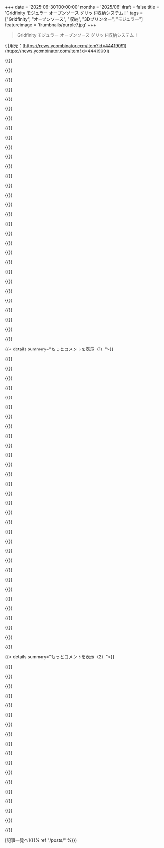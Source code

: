 +++
date = '2025-06-30T00:00:00'
months = '2025/06'
draft = false
title = 'Gridfinity モジュラー オープンソース グリッド収納システム！'
tags = ["Gridfinity", "オープンソース", "収納", "3Dプリンター", "モジュラー"]
featureimage = 'thumbnails/purple7.jpg'
+++

> Gridfinity モジュラー オープンソース グリッド収納システム！

引用元：[https://news.ycombinator.com/item?id=44419091](https://news.ycombinator.com/item?id=44419091)




{{<matomeQuote body="フィラメントを節約できるバリエーションがあるよ。トイレットペーパーの芯とかいらない段ボールを壁に使えるんだって。詳しくはこちらを見てね！<br>https://www.printables.com/model/880256-cardboard-gridfinity..." userName="jot" createdAt="2025/06/30 06:26:14" color="#785bff">}}




{{<matomeQuote body="なんでみんなトイレットペーパーの芯を再利用したいの？紙って衛生的じゃないし、バクテリアがいっぱいいる場所で使われてたのに…" userName="ffsm8" createdAt="2025/06/30 07:55:47" color="">}}




{{<matomeQuote body="もしこれが気になるなら、衛生やバクテリアに対する関心が健康的か考えてみた方がいいかもね。セラピストと話してみる価値はあるかもよ。" userName="VBprogrammer" createdAt="2025/06/30 08:10:02" color="">}}




{{<matomeQuote body="たぶんほとんどの3Dプリント素材も同じだと思う。Gridfinityを食品保存に使っちゃダメだよ！正直、素材が食品安全でもキレイに保つ方法が分からないんだ。これはコンデンサとかネジ、電気テープみたいな物を入れるためのものだよ。" userName="bjackman" createdAt="2025/06/30 08:46:48" color="#ff5c5c">}}




{{<matomeQuote body="もしトイレットペーパーの芯のバクテリアが本当に問題なら、歯ブラシの方が収納容器よりもっと大きな問題になるはずだよ。" userName="Gigachad" createdAt="2025/06/30 09:11:21" color="">}}




{{<matomeQuote body="普通、歯ブラシは性器をいじってる時には使わないけどね…" userName="Nullabillity" createdAt="2025/06/30 09:34:12" color="">}}




{{<matomeQuote body="補足だけど、PLAみたいな3Dプリント素材は食品安全だよ。でも、印刷層の間のエッジや線がたくさんあるせいで、食品安全なレベルまで洗浄するのはほぼ不可能ってこと。" userName="i5heu" createdAt="2025/06/30 10:18:39" color="#ff5c5c">}}




{{<matomeQuote body="アセトンミスト浴を使えば、そこそこ食品安全にできるよ。不規則な部分が全部溶けて滑らかな表面になるんだ。" userName="idiotsecant" createdAt="2025/06/30 13:24:50" color="#ff5733">}}




{{<matomeQuote body="「＞ なんでみんなトイレットペーパーの芯を再利用したいの？」についてだけど、ケーブルが200本くらいある人もいるからね。安くて効果的に整理できる方法なんだよ。それに、浴室で数日過ごしたトイレットペーパーの芯より、ケーブルを触ったり動かしたりする時の自分の指や足の方が汚れてるって確信してるよ。" userName="diggan" createdAt="2025/06/30 10:49:56" color="#ff5c5c">}}




{{<matomeQuote body="トイレットペーパー1ロール、数日で使い切っちゃうの？" userName="cassianoleal" createdAt="2025/06/30 11:47:25" color="">}}




{{<matomeQuote body="理論上は食品安全なPLAもあるけど、押出経路全体が食品安全じゃないとダメなんだよね…。加熱劣化したPTFEとか、前にプリントした焼けたASA／ABSの痕跡を食べるのは嫌だし…。ヒートベッドのコーティングとか、前のプリントの残りカスとかもね。食品と触れるものはプリントしないことにして、この闇には立ち入らないようにしてるよ。" userName="phoronixrly" createdAt="2025/06/30 13:51:44" color="#38d3d3">}}




{{<matomeQuote body="トイレットペーパーの芯の衛生面は個人的には気にならないけど、気にする人がいても当たり前だと思うな。あなたの言い方、ひどすぎるよ。<br>アドリアン・モンクみたいに潔癖じゃなくても、トイレが不衛生なのは誰だって分かるでしょ。" userName="gavmor" createdAt="2025/06/30 15:20:16" color="">}}




{{<matomeQuote body="多いって意味かな？少ないって意味かな？よく分からないけど、夫婦二人で1ロール3〜4日くらいかな、多分。正直、測ったことないや。" userName="diggan" createdAt="2025/06/30 14:42:21" color="">}}




{{<matomeQuote body="でも、重要なこととして、3Dプリンターならディルドの型は作れるんだぜ。" userName="lrvick" createdAt="2025/06/30 08:55:37" color="#45d325">}}




{{<matomeQuote body="シリコンに積層痕ついちゃうよ。" userName="bobsmooth" createdAt="2025/06/30 11:24:57" color="">}}




{{<matomeQuote body="まあ、ちょっと笑えたし、眼をくるくるさせる感じだったから、別にいいけどさ。正直、掃除できないことで知られてる（トイレット用品由来の）紙をなんで食品保存に使いたいのか、やっぱり分かんないな。まあ、人それぞれだけどね。こんなマイルドな意見なのに、こんなにたくさんの人に嫌われててビックリだよ。" userName="ffsm8" createdAt="2025/06/30 16:00:27" color="">}}




{{<matomeQuote body="…もしかして、それ（食品保存）に…トイレットペーパーの芯を使ってるってこと…？" userName="yapyap" createdAt="2025/06/30 11:50:48" color="">}}




{{<matomeQuote body="ビデを買ってみるのはどうかな。Amazonで50ドル以下で買えるし、トイレットペーパーが劇的に減るよ。すごく清潔になった気分になるんだ。私の二セント（ちょっとした意見）ね。" userName="mrbigbob" createdAt="2025/07/01 14:35:58" color="#ff5c5c">}}




{{<matomeQuote body="主な解決策として聞いたのは、全体を食品安全なエポキシ樹脂で覆うことだよ。そうすれば中の素材はあまり関係なくなるけど、損傷がないかチェックは必要だね。" userName="rtkwe" createdAt="2025/06/30 14:15:59" color="#ff5c5c">}}




{{<matomeQuote body="誰かが”熱でダメになったPTFE（ピーティーエフイー）とか焦げカスとかヒートベッドのコーティングが食品に付くのが嫌”って言ってるけど、それはプリンターの問題か、使い方の問題じゃない？最近のヒートベッドはPEI（ピーイーアイ）で食品安全だし。PLA（ピーエルエー）で単発で使う物なら全然大丈夫だよ。食品から病気になるリスクの方が高いって。" userName="SR2Z" createdAt="2025/06/30 17:40:42" color="#785bff">}}




{{<matomeQuote body="長期で食品を保存するのに洗えない表面は嫌だよね。でも、たぶんGridfinity（グリッドフィニティ）を食品入れにしてる人はほとんどいないと思うけど。" userName="sarchertech" createdAt="2025/06/30 16:59:19" color="">}}




{{<matomeQuote body="顔に後でくっつけるスマホみたいなこと？どうせ誰か”俺はトイレでスマホなんて絶対使わねぇよ”って言うだろうな。誰も信じないけどね。" userName="therealpygon" createdAt="2025/06/30 13:02:59" color="">}}




{{<matomeQuote body="型として使う前に軽くヤスリで削ったら、その問題はマシになるんじゃない？" userName="peterpost2" createdAt="2025/06/30 12:12:36" color="">}}




{{<matomeQuote body="食品にも使えるエポキシがあるの？初めて知ったわ（TILってやつね）。" userName="idiotsecant" createdAt="2025/07/01 03:44:15" color="">}}




{{<matomeQuote body="真鍮ノズルから鉛が出る話もあるな。リスクは大げさだと思うけど、食品用じゃない物を勧めるのは責任問題になるから、『後で後悔するより安全第一』だよね。食品安全なコーティングもあるから、それで食品がプリント品に触れないようにすれば大丈夫だよ。" userName="GuB-42" createdAt="2025/06/30 20:28:38" color="">}}




{{<matomeQuote body="まだ食品安全かは分からないけど、PHAっていう土に還りやすい素材もあるよ。詳しい情報はここのredditを見てみて。https://reddit.com/r/3dprinting_pha" userName="seltzered_" createdAt="2025/06/30 16:03:28" color="#45d325">}}




{{<matomeQuote body="Gridfinity作ったZach Freedmanってさ、文章力もすごいの。彼の動画は早口言葉とかダジャレが満載で超面白いんだ。本も出してほしいな。このYouTubeチャンネル超おすすめだよ！ https://m.youtube.com/@ZackFreedman" userName="slau" createdAt="2025/06/30 06:53:02" color="#785bff">}}




{{<matomeQuote body="作者はZach Freedmanで合ってるけど、Gridfinityの元ネタってAlexandre Chapelのこの動画じゃないの？どうなの？ https://www.youtube.com/watch?v=CHFK5sY8ToE" userName="cobbaut" createdAt="2025/06/30 13:11:50" color="">}}




{{<matomeQuote body="あ、その件ならリンクされてる記事の「Origins of Gridfinity」ってとこでちゃんと触れられてるよ。確認してみて。" userName="jerf" createdAt="2025/06/30 13:58:35" color="">}}




{{<matomeQuote body="そうそう、彼自身がはっきり言ってるよ。この動画の384秒あたりを見てごらん。 https://www.youtube.com/watch?v=ra_9zU-mnl8&t=384s" userName="theideaofcoffee" createdAt="2025/06/30 20:48:30" color="#785bff">}}




{{< details summary="もっとコメントを表示（1）">}}

{{<matomeQuote body="＞ amazing tongue twisters<br>もしかして「always amazingly augmented, aspiring to alienate all other audible aspirations?」のこと？ Zachっていつも面白いよね。" userName="pragma_x" createdAt="2025/06/30 12:01:59" color="">}}




{{<matomeQuote body="そうそう、彼の動画記事にリンクされてたね。マジで面白かった。彼、ほんと賢いライターだよね、同意。" userName="hanklazard" createdAt="2025/06/30 08:17:55" color="">}}




{{<matomeQuote body="海外ドラマのNumb3rsに出てくる俳優とZach Freedmanが似てて、本人じゃないって納得するのに時間かかったよ。" userName="VBprogrammer" createdAt="2025/06/30 12:30:08" color="">}}




{{<matomeQuote body="Gridfinity以外にもこんな収納システムがあるよ。<br>・RostaPのオープンソースなHoneycomb storage wall：https://www.printables.com/model/152592-honeycomb-storage-wa... とか https://www.reddit.com/r/honeycombwall/<br>・オープンソースじゃないけど人気のPlay ConveyorのCargo modular storage system：https://thangs.com/designer/Play%20Conveyor/3d-model/Cargo%2...<br>・MultiboardのMultiboard：https://www.multiboard.io/" userName="morjom" createdAt="2025/06/30 06:37:14" color="#38d3d3">}}




{{<matomeQuote body="これらの収納システムに興味あるなら、Hands on KatieのYouTubeチャンネル超おすすめだよ！ https://www.youtube.com/@handsonkatie<br>いろんなシステムや組み合わせ方を紹介してるんだ。彼女のDiscordコミュも盛んで、そこから生まれた収納システム（UnderwareとかNeogrid, Deskware）もあるらしいよ。" userName="hobofan" createdAt="2025/06/30 11:11:03" color="#ff5733">}}




{{<matomeQuote body="机の下の整理にunderwearとMultiboardを使ったんだけど、すごくいい感じだよ。" userName="ssimpson" createdAt="2025/06/30 12:41:46" color="">}}




{{<matomeQuote body="壁にはopengridもあるよ→ https://www.printables.com/model/1214361-opengrid-walldesk-m..." userName="poulpy123" createdAt="2025/06/30 10:08:38" color="#ff5733">}}




{{<matomeQuote body="Multiboardに触れてHSW (honeycomb storage wall)に言及しないのはなんで？HSWはオープンソースだし、たぶんもっと良いエコシステムだよ。" userName="cjonas" createdAt="2025/06/30 06:48:48" color="">}}




{{<matomeQuote body="あとMultiboardのライセンスがマジでおかしいよ。クローズドソースなだけじゃなく、プリントしたものにまで制約がある。営利目的でMultiboardのライブラリからプリントしたものを使ったら、毎月ライセンス料を払う義務があるんだって。絶対HSWでしょ！" userName="lrvick" createdAt="2025/06/30 09:00:00" color="#45d325">}}




{{<matomeQuote body="＞あとMultiboardのライセンスがマジでおかしいよ。<br>3Dプリンティング界隈のライセンスはめちゃくちゃで、 absurdなものも多いし、都合よく運用されてる。Multiboardのは中でも特にabsurdで、触るのもリスクを感じるくらい。みんなにはぜひ一度読んでほしいな（誤解を招く要約じゃなくて）→[1]: https://docs.google.com/document/u/0/d/1C0-Iyxydqk_d2I3o_5ua... 。このコメントを書くこと自体、ライセンスに反してるかもね。Multiboard社の利益に反することや、第三者に反する行動を促すことは許されないらしいから。さらにabsurdなのは、彼らがライセンス条項を悪用してると感じたら、派生作品を作る能力さえ打ち切る条項があること。でも同時に、いろんな3DモデルサイトでMultiboardの明らかな著作権・商標違反が見られるのに、削除されないどころか、Multiboard側が公式に称賛コメントしてたりするんだ。Benchyのライセンスみたいに、長年黙認してたのに突然厳格に運用し始めた例もあるのに、みんなこの問題をほとんど無視してるのが不思議だね。" userName="cge" createdAt="2025/06/30 10:55:43" color="#38d3d3">}}




{{<matomeQuote body="これ、ありがとう！ライセンス概要だけ読んで、オフィス用にMultiboardを初めて２スタック印刷したとこだよ。「Designed Works」と「commercial use」の使い方がマジで変だよね。製作者がスタートアップを狙ってて、誰かがAliExpressで射出成形コピーを作るのを防ぎたいのはなんとなく分かるけど、「商業利用」が曖昧なのはかなり怪しいね。例えば「YouTubeビデオの背景にオフィスとして写る」のは「商業利用」になるのかな？<br>そうは言っても、壁の一面は少なくともこれで完成させるつもり。ここ数年いくつか有孔ボードを使ったけど、経験上、こういうのってライセンスでダメになるより、メーカーが製造中止したりサイズや種類を変えたりする方が問題なんだ。これなら少なくともSTLを保存しておいて、必要に応じて再印刷できるからね。" userName="MezzoDelCammin" createdAt="2025/06/30 11:33:06" color="#45d325">}}




{{<matomeQuote body="＞必要に応じて再印刷できるからね<br>ライセンスが撤回されたり、変更されたり、あるいはMultiboardがある場所で少しでも営利目的の作業をするまではね。Multiboardはあなたが自分のプリンターで支払ったフィラメントで印刷したオブジェクトを法的に所有しているらしいから、それでもあなたは海賊になっちゃうよ！<br>MultiboardはHSW互換らしいから、破滅的なエコシステムにロックされないように、HSWパーツだけ印刷するのを検討した方がいいかもね。" userName="lrvick" createdAt="2025/06/30 17:48:46" color="#ff5c5c">}}




{{<matomeQuote body="あ、それ知らなかった。追記しておくよ。" userName="morjom" createdAt="2025/06/30 06:51:30" color="">}}




{{<matomeQuote body="もっと耐荷重特性を求めるならMultiboardを選ぶ人もいるかもね。数ヶ月前に色々検討した結果、代替品よりMultiboardを選んだのはその理由からなんだ。<br>ライセンスはマイナス点だと思うけど、使うエンドユーザーには全く影響しないと思うから、使うのを心配するほどじゃないと考えてるよ。<br>ソフトウェアエコシステムみたいな複雑なものに専念するわけじゃないしね。もしライセンスが問題になったとしても、結局は20ドル以下の材料で印刷した有孔ボードなんだ。また新しく作ればいいだけさ。" userName="dangus" createdAt="2025/06/30 13:17:54" color="#785bff">}}




{{<matomeQuote body="壁にはGOEWS (Greatly Over Engineered Wall System) ってのもあるよ → https://goews.xyz<br>でも個人的には、IKEAのSkadisボードもずっとファンなんだ。ベースプレートに関してすぐに使い始めやすいし、すでにたくさんのモデルが公開されてるからね。" userName="hobofan" createdAt="2025/06/30 11:28:57" color="#ff33a1">}}




{{<matomeQuote body="Honeycomb Storage Wallはマジでおすすめ！2週間前に印刷したんだけど、今のところ超ハッピーだよ。Multiboardは以前試したけど、ほんの数セグメントだけだった。印刷が難しかったし、1年持ってたけどアクセサリーを全然使う気になれなくて、制限が多すぎる感じがしたんだ。" userName="Bystroushaak" createdAt="2025/06/30 13:05:35" color="#38d3d3">}}




{{<matomeQuote body="うわ、六角形の壁めっちゃいいじゃん。地元で印刷してくれるとこ探さなきゃな〜。" userName="pjc50" createdAt="2025/06/30 08:49:16" color="">}}




{{<matomeQuote body="マジで信用して！これ印刷し始めたら家中の壁に付けたくなるし、空いてるスペース全部に新しいパネルが欲しくなるよ。3Dプリンターって安いんだから！" userName="lrvick" createdAt="2025/06/30 09:01:52" color="">}}




{{<matomeQuote body="3Dプリンターって結構デカいんだよね。しかも、理想的には置いてる場所が壁に固定されてるか、40kgくらいのおもり（例えばコンクリートブロックとか）でダンパーになってるのが良いよ。" userName="baq" createdAt="2025/06/30 09:55:58" color="">}}




{{<matomeQuote body="Prusa Core Oneみたいなエンクロージャー付きのプリンターだと、マジで騒音が減るんだ。机の下に置いても大丈夫なくらい。何年もオフィスに置いてたけど、ビデオ通話の相手に聞こえたことないよ。" userName="lrvick" createdAt="2025/06/30 10:38:50" color="">}}




{{<matomeQuote body="俺、Bambu A1持ってるけど、ノイズは全然問題ないよ。下にコンクリートブロック置かないと、振動で安物のコーヒーテーブル壊しちゃいそうだったから、仕方なく置いたんだよね。" userName="baq" createdAt="2025/06/30 10:54:58" color="#38d3d3">}}




{{<matomeQuote body="ああ、それわかるわ。俺のエンクロージャー付きPrusa MK4は、壁に固定された大きな棚の上にあるし、デカいエンクロージャー付きのPrusa XLは、ロックできるキャスターが付いた重いサーバーラックの上で、コンクリートの床に置いてるんだ。どっちも振動は気にならないね。" userName="lrvick" createdAt="2025/06/30 17:55:02" color="#ff33a1">}}




{{<matomeQuote body="コンシューマー向けのプリンターは、ダンパーが無くてもうまくいく（なんならもっとうまくいく）し、色んなサイズがあるよ（金魚鉢サイズとか）。" userName="a_wild_dandan" createdAt="2025/06/30 11:47:02" color="">}}




{{<matomeQuote body="ダンパーはプリンターじゃなくて、プリンターが載ってる家具のために必要なんだよね。<br>サイズについてだけど、Bambu A1にAMS liteを付けるとかなり場所を取るよ。でも、フィラメントを交換しなくて済むし、印刷中にフィラメント切れを心配しなくていいってのは最高に気持ちいいんだよね。" userName="baq" createdAt="2025/07/01 09:33:55" color="#38d3d3">}}




{{<matomeQuote body="投稿ありがとう、play conveyorのはすごく綺麗でデザインも良いね。YouTubeで時々見てるんだけど、まだGridfinityにするかplay conveyorにするか決めかねてるんだ。" userName="cchance" createdAt="2025/06/30 17:36:34" color="">}}




{{<matomeQuote body="物理的なアイテムを収納するためのものだって理解するのに時間かかったわ。一瞬、バッテリー系のグリッドストレージシステムみたいなのを想像してたんだよね。ホームページに写真がいくつかあれば、俺みたいな初心者にもっとずっと分かりやすくなると思うな。" userName="kalev" createdAt="2025/06/30 06:33:52" color="">}}




{{<matomeQuote body="俺がそのページを見たときは、埋め込まれたYouTube動画のサムネイルが自動的に表示されて、Gridfinityのセットアップに色んな道具が入ってるのが見えたよ。たぶん、投稿者はみんなそれが見えると思ってるんじゃないかな。" userName="delecti" createdAt="2025/06/30 13:00:31" color="">}}




{{<matomeQuote body="だよね、はは。別のコメントにあったgridwallとpowerwallの類似性にも引っかかったわ。「Perfboard」にも前にやられたことあるんだ。どっちも穴あきボードだけど、一方は簡単な回路基板に使う方で、もう一方は（もっと一般的にはpegboardって呼ばれてるけど）壁掛け式のモジュラーフックシステムで収納に使うんだ。" userName="hwillis" createdAt="2025/06/30 17:31:36" color="">}}




{{<matomeQuote body="これ、長い間抵抗してたんだ。代わりに色んなサイズのプラスチック製オーガナイザーを使ってて、結局Harbor FreightのStorehouse 10 Tray Organizer Utility Boxに落ち着いたんだけど、このオーガナイザーのサイズがAmazonでハードウェアを売るのに使われてるやつと結構合うんだよね。でも、これを落として仕切りを壊しちゃって、交換を探しに行ったら地元の店では在庫切れで、廃盤になるところだったんだ。<br>そんなわけで、DIYのソリューションが断然魅力的になったわけ。<br>- 発送を待つ必要がない<br><br>- 俺のニーズに合うSKUがあるか心配しなくていい（エンドミル用に10トレイのコンパートメントを5トレイの前後オーガナイザーに改造する必要があった）<br><br>最終的に俺を後押ししたのは、対応するSystainerシステムが開発されたことだったね：<br>https://old.reddit.com/r/gridfinity/comments/1lnkt93/wip_upd...<br>これが、俺の今の（小さい）Ordbot Quantumよりも新しいデカい3D printerの注文が届く頃には準備できてることを願ってるよ。" userName="WillAdams" createdAt="2025/06/30 12:23:16" color="#785bff">}}




{{<matomeQuote body="そうそう。<br>商用のシステムってすぐ変わったり、なくなったりするんだよね。<br>だから今は自分でストレージをなんとかしてるよ。<br>時間かかってもね。" userName="joshmarinacci" createdAt="2025/06/30 15:40:22" color="">}}

{{</details>}}




{{< details summary="もっとコメントを表示（2）">}}

{{<matomeQuote body="うちの作業場はSortimo t-boxxで統一してるよ。<br>https://www.mysortimo.us/en_US/Storage-Bins-%26-Boxes/T-BOXX<br>インサートの色は変わったけど、基本的な構造とサイズは15年以上変わってないんだ。" userName="rsync" createdAt="2025/06/30 19:43:39" color="">}}




{{<matomeQuote body="T-Boxxはいいんだけど、すごく高いんだよね。<br>€60以上するし、アクセサリーなしで。<br>仕事で使ってるわけじゃないから、自分には合わないんだ。<br>L-Boxx Miniはアラート設定してて、€8以下になったらいくつか買うようにしてるよ。<br>€8以下は珍しいけど、そのくらいになることはある。" userName="tecleandor" createdAt="2025/07/01 11:51:02" color="">}}




{{<matomeQuote body="Sortimoはちょっと大きすぎるんだ、僕のニーズには。<br>少なくともアメリカで手頃な価格で簡単に入手できるものはね。" userName="WillAdams" createdAt="2025/07/01 01:51:04" color="">}}




{{<matomeQuote body="これ、色んな「フォーマット」でカスタムのビンやベースプレートサイズを作るためのやつだよ。このスレッドで上がってる多くの問題を解決してくれる。<br>https://gridfinity.perplexinglabs.com/<br>Gridfinity以外にも、GRIPSオプションで変なサイズのグリッド作ったり、HSWハニカムウォール、multiboardなんかもサポートしてるんだ。" userName="f1ay" createdAt="2025/06/30 08:28:21" color="#785bff">}}




{{<matomeQuote body="これ、試してるんだけどさ。<br>一番の問題は、引き出しがグリッドサイズの完璧な倍数にならないことなんだ。<br>そうすると、端にスペースが余っちゃって、最大40mmも無駄になるんだよね。<br>カスタムサイズを使えばぴったり収まる解決策もあるし、ジェネレーターで作れるけど、そうすると他の人のモデルが使えなくなるんだ。<br>もっと小さいグリッドサイズを選んでたら、平均的な無駄スペースが小さくなったんじゃないかなって思うよ。" userName="Gigachad" createdAt="2025/06/30 06:33:30" color="#45d325">}}




{{<matomeQuote body="端っこにハーフビンとかハーフグリッドパターンを使うオプションもあるよ。<br>普通の42x42mmのグリッドパターンがあって、端に21x42mmのサイズの箱を置く感じ。<br>ハーフグリッドパターンをサポートしてるデザインもたくさんあるんだ。<br>これなら最大無駄スペースを20mmまで減らせるし、Gridfinityシステムとの互換性も保てるよ。" userName="MarkCole" createdAt="2025/06/30 07:15:20" color="#38d3d3">}}




{{<matomeQuote body="これは試してみなきゃだね。<br>自分でジェネレーターで作ったハーフサイズのビンを端っこに置いて、ダウンロードした標準グリッドのやつは中に置くようにすればいいわけだ。" userName="Gigachad" createdAt="2025/06/30 09:10:05" color="">}}




{{<matomeQuote body="あとは、端っこの隙間を埋めるカスタムスペーサーを印刷するのもありだよ。<br>そこに穴やスロットを付けて、さらに色んな細かいものを入れられるようにすればいいんだ。" userName="91bananas" createdAt="2025/06/30 14:43:07" color="">}}




{{<matomeQuote body="Fusion 360のプラグインがあって、これで全部カスタマイズできるんだ。<br>デフォルトのグリッドサイズ用のものは全部ダウンロードできないけど、自分で作れるようになるよ。" userName="LanceH" createdAt="2025/06/30 14:05:00" color="#ff5733">}}




{{<matomeQuote body="実は、基本グリッドを21mm（通常サイズの半分）にしたGridfinityのフォークを作り始めてるんだ。僕の仕事は小規模なものが多いからさ。うまくいくといいな。" userName="WillAdams" createdAt="2025/06/30 12:09:48" color="">}}




{{<matomeQuote body="僕がやってるのは、長いものをグリッドの横にしまうためにカスタムのビンをプリントすることだよ。グリッドを小さくしたり大きくしたりしても何も解決しないと思うな。" userName="rcarmo" createdAt="2025/06/30 06:45:35" color="">}}




{{<matomeQuote body="グリッドサイズを小さくすると無駄なスペースが減るんだよ。例えばグリッドが半分のサイズなら、最悪の無駄は20mmで済むんだ。" userName="Gigachad" createdAt="2025/06/30 07:02:48" color="">}}




{{<matomeQuote body="水を差すかもだけど、Gridfinityの労力を考えたら段ボールをリサイクルして収納作った方が手軽だったんだ。Gridfinityはすごいと思うけど、段ボールなら30分〜1時間くらいでできちゃったし、ゴミを再利用できたからね。" userName="tetha" createdAt="2025/06/30 08:58:58" color="#45d325">}}




{{<matomeQuote body="この話の流れだとFoam Core boardも引き出しオーガナイザーとか箱作りに超一般的で効果的だよ。すごく安くて、ホットグルーとかスーパーグルーでしっかりくっつくんだ。Adam Savageもこれが大好きで、彼は何でも試してるからね。" userName="bityard" createdAt="2025/06/30 12:52:25" color="#ff33a1">}}




{{<matomeQuote body="Adam Savageは何でもやるけど、実用的な3Dプリントはちょっと遅れてるかな。彼は手で解決する方が好きだから、彼のやり方を他のツールの有用性の基準にしない方がいいよ。でもFoam Coreはクールだよね。詳しくはここ見て→https://www.youtube.com/watch?v=EWXcnVTY3pk" userName="Sinthrill" createdAt="2025/06/30 18:06:46" color="#45d325">}}




{{<matomeQuote body="クローゼットの整理にGridfinityを試したけど、コストとか時間に見合わないってすぐ気づいた。結局、100円ショップで容器買って1時間で10ドル以下で整理できたよ。Gridfinityは実用より趣味向けだと思う。どっちのタイプか最初に決めるといいかもね。" userName="freetime2" createdAt="2025/06/30 21:30:23" color="#785bff">}}




{{<matomeQuote body="収納容器ってびっくりするくらいたくさんの作り方があるんだよ。Gridfinityはそのうちの一つ。" userName="devrandoom" createdAt="2025/06/30 10:19:11" color="">}}

{{</details>}}



[記事一覧へ]({{% ref "/posts/" %}})
